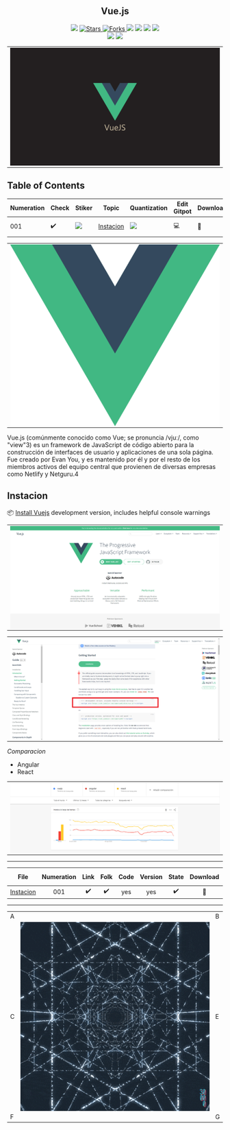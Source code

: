 <h2 align="center"> Vue.js </h2>
<!-- https://shields.io/ -->

<p align="center">
  
  </a>
    <img src="https://img.shields.io/github/languages/top/BrianMarquez3/Vue.js-Training?color=green">
  </a>
  <a href="https://github.com/BrianMarquez3/PVue.js-Training/stargazers">
    <img src="https://img.shields.io/github/stars/BrianMarquez3/Vue.js-Training.svg?style=flat" alt="Stars">
  </a>
  <a href="https://github.com/BrianMarquez3/Vue.js-Training/network">
    <img src="https://img.shields.io/github/forks/BrianMarquez3/Vue.js-Training.svg?style=flat" alt="Forks">
  </a>
    <img src="https://img.shields.io/github/v/tag/BrianMarquez3/Vue.js-Training?color=green&label=Version&logo=vue.js">
  </a>
  </a>
    <img src="https://img.shields.io/github/languages/code-size/BrianMarquez3/Vue.js-Training">
  </a>
  </a>
    <img src="https://img.shields.io/github/downloads/BrianMarquez3/Vue.js-Training/total?color=green">
  </a>
  </a>
   <a href="https://github.com/BrianMarquez3/Vue.js-Training/network">
    <img src="https://img.shields.io/badge/Plataform-Windows-blue">
  </a><br>
  <img src="https://img.shields.io/github/last-commit/BrianMarquez3/Vue.js-Training?color=darkgreen&style=for-the-badge">
  <img src="https://img.shields.io/github/languages/count/BrianMarquez3/Vue.js-Training?style=for-the-badge">
</P>

<table align="center">
  <tr>
    <td align="center" style="padding=0;width=50%;">
      <img align="center" style="padding=0;" src="./images/vue.png" />
    </td>
  </tr>
</table>



## Table of Contents

| Numeration   | Check       | Stiker        |    Topic      |   Quantization   |    Edit Gitpot    |    Downloads    |  link  |
| ------------ |-------------|-------------- |----------------- |------------------ |---------------- |-------------- |------------- |
|  001   |:heavy_check_mark: |<img src="https://media.giphy.com/media/VgGthkhUvGgOit7Y9i/giphy.gif" width="25px"> | [Instacion](#Instacion)   | <img src="https://media.giphy.com/media/l4FGIO2vCfJkakBtC/giphy.gif" width="25px">     | 💻 | 💾 | [ ⬅️ back](https://github.com/BrianMarquez3)| 

<table align="center">
  <tr>
    <td align="center" style="padding=0;width=20%;">
      <img align="center" style="padding=0;" src="./images/logo.png" />
    </td>
  </tr>
</table>

<p>Vue.js (comúnmente conocido como Vue; se pronuncia /vjuː/, como "view"3​) es un framework de JavaScript de código abierto para la construcción de interfaces de usuario y aplicaciones de una sola página. Fue creado por Evan You, y es mantenido por él y por el resto de los miembros activos del equipo central que provienen de diversas empresas como Netlify y Netguru.4</p>


## Instacion

📦 [Install Vuejs](https://vuejs.org/v2/guide/) development version, includes helpful console warnings<br>


<table align="center">
  <tr>
    <td align="center" style="padding=0;width=20%;">
      <img align="center" style="padding=0;" src="./images/install.png" />
    </td>
  </tr>
</table>

<table align="center">
  <tr>
    <td align="center" style="padding=0;width=20%;">
      <img align="center" style="padding=0;" src="./images/install2.png" />
    </td>
  </tr>
</table>


_Comparacion_

- Angular
- React

<table align="center">
  <tr>
    <td align="center" style="padding=0;width=20%;">
      <img align="center" style="padding=0;" src="./images/comparar.png" />
    </td>
  </tr>
</table>

---

| File                       | Numeration  | Link        |    Folk     |  Code       | Version     | State       | Download    |  Go back    |
|----------------------------|:-----------:|:-----------:|:-----------:|:-----------:|:-----------:|:-----------:|:-----------:|:-----------:|
| [Instacion](https://github.com/BrianMarquez3/Vue.js-Training/tree/main/001%20Hola%20Mundo)  | 001 | ✔️  | ✔️ | yes | yes | ✔️ | 💾 | [⬅️Atras](#Table-of-Contents)


---

 <table align="center">
    <tr>
      <td colspan="3">A</td>
        <td>B</td>
      </tr>
      <tr>
        <td>C</td>
      <td colspan="2"><img align="center" style="padding=0;" src="./images/start.gif" /></td>
        <td>E</td>
      </tr>
      <tr>
      <td colspan="3">F</td>
        <td>G</td>
    </tr>
</table>
